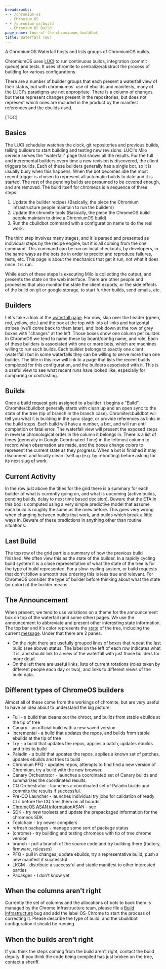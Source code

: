 ```yaml
---
breadcrumbs:
- - /chromium-os
  - Chromium OS
- - /chromium-os/build
  - Chromium OS Build
page_name: tour-of-the-chromiumos-buildbot
title: Waterfall Tour
---
```


A ChromiumOS Waterfall hosts and lists groups of ChromiumOS builds.

ChromiumOS uses [LUCI](https://chromium.googlesource.com/infra/luci/luci-go/) to
run continuous builds, integration (commit queue) and tests. It uses chromite to
centralize/abstract the process of building for various configurations.

There are a number of builder groups that each present a waterfall view of their
status, but with chromiumos' use of ebuilds and manifests, many of the LUCI's
paradigms are not appropriate.
There is a column of changes, but these represent changes present in the
repositories, but does not represent which ones are included in the product by
the manifest references and the ebuilds used.

[TOC]

## Basics

The LUCI scheduler watches the clock, git repositories and previous builds,
telling builders to start building and testing new revisions. LUCI's Milo
service serves the "waterfall" page that shows all the results. For the full and
incremental builders every time a new revision is discovered, the client
triggers builds. Each of these builders generally has a single bot, so it is
usually busy when this happens. When the bot becomes idle the most recent
trigger is chosen to represent all automatic builds to date and it is started.
The rest of the pending builds are presumed to be covered enough, and are
removed. The build itself for chromeos is a sequence of three steps:

1.  Update the builder recipes (Basically, the piece the Chromium
            infrastructure people maintain to run the builders)
2.  Update the chromite tools (Basically, the piece the ChromeOS build
            people maintain to drive a ChromiumOS build)
3.  Run the cbuildbot command with a configuration name to do the real
            work.

The third step involves many stages, and it is parsed and presented as
individual steps by the recipe engine, but it is all coming from the one
command. This command can be run on local checkouts, by developers, in the same
ways as the bots do in order to predict and reproduce failures, tests, etc. This
page is about the mechanics that get it run, not what it does once it is run.

While each of these steps is executing Milo is collecting the output, and
presents the state on the web interface. There are other people and processes
that also monitor the state the client exports, or the side effects of the build
on git or google storage, to start further builds, send emails, etc.

## Builders

Let's take a look at the [waterfall
page](http://build.chromium.org/p/chromiumos/waterfall). For now, skip over the
header (green, red, yellow, etc.) and the box at the top with lots of links and
horizontal stripes (we'll come back to them later), and look down at the row of
grey boxes with "changes" at the left. Those boxes show one column per builder.
In ChromeOS we tend to name these by board/config name, and role. Each of these
builders is associated with one or more bots, which are machines willing to run
such builds. Each builder belongs to exactly one client (waterfall) but in some
waterfalls they can be willing to serve more than one builder. The title in this
row will link to a page that lists the recent builds completed for this
configuration, and the builders associated with it. This is a useful view to see
what recent runs have looked like, especially for comparing or contrasting.

## Builds

Once a build request gets assigned to a builder it begins a "Build".
Chromite/cbuildbot generally starts with clean up and an open sync to the state
of the tree (tip of branch in the branch case). Chromite/cbuildbot will tell you
what it is building in the sync stage, or provide references as links in the
build steps. Each build will have a number, a bot, and will run until completion
or fatal error. The waterfall view will present the exposed steps in reverse
chronological order in the column it belongs in. There is a list of times
(generally in Google Coordinated Time) in the leftmost column to record when
observation are made, and the boxes change colors to represent the current state
as they progress. When a bot is finished it may disconnect and locally clean
itself up (e.g. by rebooting) before asking for its next slug of work.

## Current Activity

In the row just above the titles for the grid there is a summary for each
builder of what is currently going on, and what is upcoming (active builds,
pending builds, delay to next time based decision). Beware that the ETA in this
box is computed using a very simple predictive model that assume each build is
roughly the same as the ones before. This goes very wrong when changing between
builds that work, and builds which break a little ways in. Beware of these
predictions in anything other than routine situations.

## Last Build

The top row of the grid part is a summary of how the previous build finished. We
often view this as the state of the builder. In a rapidly cycling build system
it is a close representative of what the state of the tree is for the type of
build represented. For a slow-cycling system, or build requests that don't
follow a smooth tree ordering this is less true and relevant. For ChromeOS
consider the type of builder before thinking about what the state (or color) of
the builder means.

## The Announcement

When present, we tend to use variations on a theme for the announcement box on
top of the waterfall (and some other) pages. We use the announcement to
abbreviate and present other interesting state information. The top bar and it's
color represents the
[state](http://www.chromium.org/developers/tree-sheriffs/sheriff-details-chromium-os#TOC-How-do-I-read-the-waterfall-)
of the tree, including the current
[message](http://chromiumos-status.appspot.com/). Under that there are 2 panes.

*   On the right there are usefully grouped lines of boxes that repeat
            the last build (see above) status. The label on the left of each row
            indicates what it is, and should link to a view of the waterfall
            with just those builders for more detail.
*   On the left there are useful links, lists of current rotations
            (roles taken by different people each day or two), and links to
            different views of the build data.

## Different types of ChromeOS builders

Almost all of these come from the workings of chromite, but are very useful to
have an idea about to understand the big picture:

*   Full - a build that cleans out the chroot, and builds from stable
            ebuilds at the tip of tree
*   Canary - an official build with a new saved version
*   Incremental - a build that updates the repos, and builds from stable
            ebuilds at the tip of tree
*   Try - a build that updates the repos, applies a patch, updates
            ebuilds and tries to build
*   Paladin - a build that updates the repos, applies a known set of
            patches, updates ebuilds and tries to build
*   Chromium PFQ - updates repos, attempts to find find a new version of
            Chromium, try a build with the new browser.
*   Canary Orchestrator - launches a coordinated set of Canary builds
            and summarizes the coordinated results.
*   CQ Orchestrator - launches a coordinated set of Paladin builds and
            commits the results if successful.
*   Pre-CQ Launcher - launches individual try jobs for calidation of
            ready CLs before the CQ tries them on all boards.
*   [ChromeOS ASAN information](/system/errors/NodeNotFound)ASAN - see
*   SDK - try new toolsets and update the prepackaged information for
            the chromeos SDK
*   Toolchain - try newer compilers
*   refresh packages - manage some sort of package status
*   (chrome) - try building and testing chromeos with tip of tree chrome
            version
*   branch - pull a branch of the source code and try building there
            (factory, firmware, releases)
*   PFQ - pull in changes, update ebuilds, try a representative build,
            push a new manifest if successful
*   LKGM - distribute a successful and stable manifest to other
            interested parties
*   Pacakges - I don't know yet

## When the columns aren't right

Currently the set of columns and the allocations of bots to back them is managed
by the Chrome Infrastructure team, please file a [Build
Infrastructure](https://code.google.com/p/chromium/issues/entry?template=Build%20Infrastructure)
bug and add the label OS-Chrome to start the process of correcting it. Please
describe the type of build, and the cbuildbot configuration it should be
running.

## When the builds aren't right

If you think the steps coming from the build aren't right, contact the build
deputy. If you think the code being compiled has just broken on the tree,
contact a sheriff.